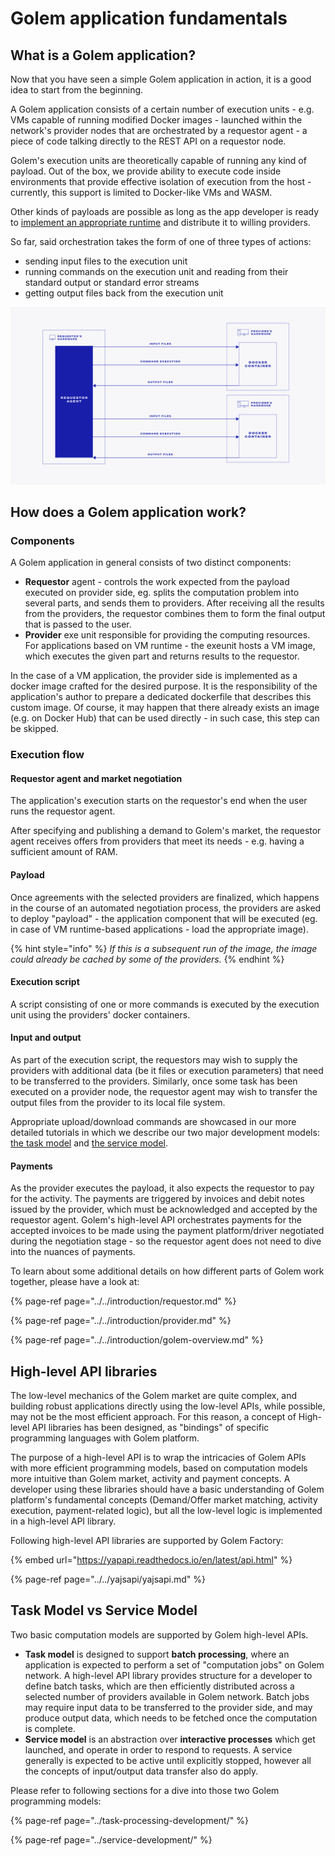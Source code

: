 # Golem application fundamentals

## What is a Golem application?

Now that you have seen a simple Golem application in action, it is a good idea to start from the beginning.

A Golem application consists of a certain number of execution units - e.g. VMs capable of running modified Docker images - launched within the network's provider nodes that are orchestrated by a requestor agent - a piece of code talking directly to the REST API on a requestor node.

Golem's execution units are theoretically capable of running any kind of payload. Out of the box, we provide ability to execute code inside environments that provide effective isolation of execution from the host - currently, this support is limited to Docker-like VMs and WASM.

Other kinds of payloads are possible as long as the app developer is ready to [implement an appropriate runtime](https://github.com/golemfactory/ya-runtime-sdk/) and distribute it to willing providers.

So far, said orchestration takes the form of one of three types of actions:

* sending input files to the execution unit
* running commands on the execution unit and reading from their standard output or standard error streams
* getting output files back from the execution unit

![](../../.gitbook/assets/tutorial-05.jpg)

## How does a Golem application work?

### Components

A Golem application in general consists of two distinct components:

* **Requestor** agent - controls the work expected from the payload executed on provider side, eg. splits the computation problem into several parts, and sends them to providers. After receiving all the results from the providers, the requestor combines them to form the final output that is passed to the user.
* **Provider** exe unit responsible for providing the computing resources. For applications based on VM runtime - the exeunit hosts a VM image, which executes the given part and returns results to the requestor.

In the case of a VM application, the provider side is implemented as a docker image crafted for the desired purpose. It is the responsibility of the application's author to prepare a dedicated dockerfile that describes this custom image. Of course, it may happen that there already exists an image \(e.g. on Docker Hub\) that can be used directly - in such case, this step can be skipped.

### Execution flow

#### Requestor agent and market negotiation

The application's execution starts on the requestor's end when the user runs the requestor agent.

After specifying and publishing a demand to Golem's market, the requestor agent receives offers from providers that meet its needs - e.g. having a sufficient amount of RAM.

#### Payload

Once agreements with the selected providers are finalized, which happens in the course of an automated negotiation process, the providers are asked to deploy "payload" - the application component that will be executed \(eg. in case of VM runtime-based applications - load the appropriate image\).

{% hint style="info" %}
_If this is a subsequent run of the image, the image could already be cached by some of the providers._
{% endhint %}

#### Execution script

A script consisting of one or more commands is executed by the execution unit using the providers' docker containers.

#### Input and output

As part of the execution script, the requestors may wish to supply the providers with additional data \(be it files or execution parameters\) that need to be transferred to the providers. Similarly, once some task has been executed on a provider node, the requestor agent may wish to transfer the output files from the provider to its local file system.

Appropriate upload/download commands are showcased in our more detailed tutorials in which we describe our two major development models: [the task model](../task-processing-development/) and [the service model](../service-development/).

#### Payments

As the provider executes the payload, it also expects the requestor to pay for the activity. The payments are triggered by invoices and debit notes issued by the provider, which must be acknowledged and accepted by the requestor agent. Golem's high-level API orchestrates payments for the accepted invoices to be made using the payment platform/driver negotiated during the negotiation stage - so the requestor agent does not need to dive into the nuances of payments.

To learn about some additional details on how different parts of Golem work together, please have a look at:

{% page-ref page="../../introduction/requestor.md" %}

{% page-ref page="../../introduction/provider.md" %}

{% page-ref page="../../introduction/golem-overview.md" %}

## High-level API libraries

The low-level mechanics of the Golem market are quite complex, and building robust applications directly using the low-level APIs, while possible, may not be the most efficient approach. For this reason, a concept of High-level API libraries has been designed, as "bindings" of specific programming languages with Golem platform.

The purpose of a high-level API is to wrap the intricacies of Golem APIs with more efficient programming models, based on computation models more intuitive than Golem market, activity and payment concepts. A developer using these libraries should have a basic understanding of Golem platform's fundamental concepts \(Demand/Offer market matching, activity execution, payment-related logic\), but all the low-level logic is implemented in a high-level API library.

Following high-level API libraries are supported by Golem Factory:

{% embed url="https://yapapi.readthedocs.io/en/latest/api.html" %}

{% page-ref page="../../yajsapi/yajsapi.md" %}

## Task Model vs Service Model

Two basic computation models are supported by Golem high-level APIs.

* **Task model** is designed to support **batch processing**, where an application is expected to perform a set of "computation jobs" on Golem network. A high-level API library provides structure for a developer to define batch tasks, which are then efficiently distributed across a selected number of providers available in Golem network. Batch jobs may require input data to be transferred to the provider side, and may produce output data, which needs to be fetched once the computation is complete.
* **Service model** is an abstraction over **interactive processes** which get launched, and operate in order to respond to requests. A service generally is expected to be active until explicitly stopped, however all the concepts of input/output data transfer also do apply.

Please refer to following sections for a dive into those two Golem programming models:

{% page-ref page="../task-processing-development/" %}

{% page-ref page="../service-development/" %}

